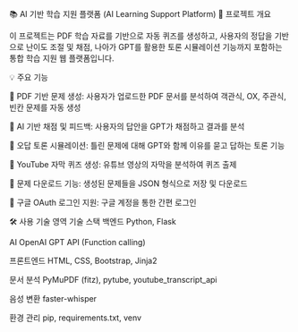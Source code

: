 📚 AI 기반 학습 지원 플랫폼 (AI Learning Support Platform)
🎯 프로젝트 개요

이 프로젝트는 PDF 학습 자료를 기반으로 자동 퀴즈를 생성하고, 사용자의 정답을 기반으로 난이도 조절 및 채점, 나아가 GPT를 활용한 토론 시뮬레이션 기능까지 포함하는 통합 학습 지원 웹 플랫폼입니다.

💡 주요 기능

📄 PDF 기반 문제 생성: 사용자가 업로드한 PDF 문서를 분석하여 객관식, OX, 주관식, 빈칸 문제를 자동 생성

🧠 AI 기반 채점 및 피드백: 사용자의 답안을 GPT가 채점하고 결과를 분석

💬 오답 토론 시뮬레이션: 틀린 문제에 대해 GPT와 함께 이유를 묻고 답하는 토론 기능

🎥 YouTube 자막 퀴즈 생성: 유튜브 영상의 자막을 분석하여 퀴즈 출제

📝 문제 다운로드 기능: 생성된 문제들을 JSON 형식으로 저장 및 다운로드

👤 구글 OAuth 로그인 지원: 구글 계정을 통한 간편 로그인

🛠️ 사용 기술
영역	기술 스택
백엔드	Python, Flask

AI	OpenAI GPT API (Function calling)

프론트엔드	HTML, CSS, Bootstrap, Jinja2

문서 분석	PyMuPDF (fitz), pytube, youtube_transcript_api

음성 변환	faster-whisper

환경 관리	pip, requirements.txt, venv

